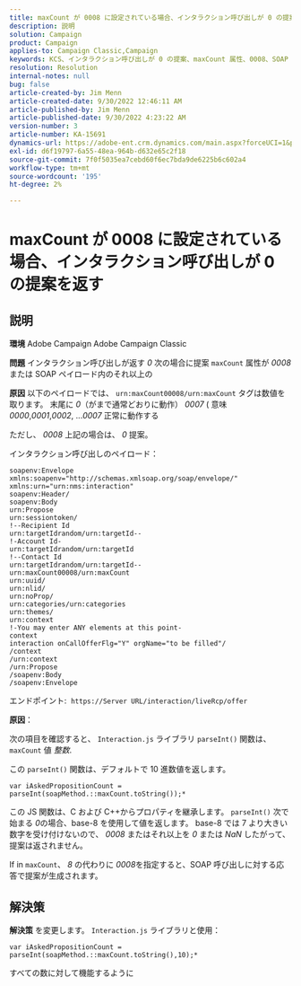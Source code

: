 ```yaml
---
title: maxCount が 0008 に設定されている場合、インタラクション呼び出しが 0 の提案を返す
description: 説明
solution: Campaign
product: Campaign
applies-to: Campaign Classic,Campaign
keywords: KCS、インタラクション呼び出しが 0 の提案、maxCount 属性、0008、SOAP ペイロード、Adobe Campaign、Adobe Campaign Classicを返す
resolution: Resolution
internal-notes: null
bug: false
article-created-by: Jim Menn
article-created-date: 9/30/2022 12:46:11 AM
article-published-by: Jim Menn
article-published-date: 9/30/2022 4:23:22 AM
version-number: 3
article-number: KA-15691
dynamics-url: https://adobe-ent.crm.dynamics.com/main.aspx?forceUCI=1&pagetype=entityrecord&etn=knowledgearticle&id=178a6d43-5940-ed11-9db1-0022480866ad
exl-id: d6f19797-6a55-48ea-964b-d632e65c2f18
source-git-commit: 7f0f5035ea7cebd60f6ec7bda9de6225b6c602a4
workflow-type: tm+mt
source-wordcount: '195'
ht-degree: 2%

---
```


# maxCount が 0008 に設定されている場合、インタラクション呼び出しが 0 の提案を返す

## 説明


<b>環境</b>
Adobe Campaign Adobe Campaign Classic

<b>問題</b>
インタラクション呼び出しが返す *0* 次の場合に提案 `maxCount` 属性が *0008* または SOAP ペイロード内のそれ以上の

<b>原因</b>
以下のペイロードでは、 `urn:maxCount00008/urn:maxCount` タグは数値を取ります。
末尾に *0*（がまで通常どおりに動作） *0007* ( 意味 *0000*,*0001*,*0002*, ...*0007* 正常に動作する

ただし、 *0008* 上記の場合は、 *0* 提案。

インタラクション呼び出しのペイロード：


```
soapenv:Envelope xmlns:soapenv="http://schemas.xmlsoap.org/soap/envelope/" xmlns:urn="urn:nms:interaction"
soapenv:Header/
soapenv:Body
urn:Propose
urn:sessiontoken/
!--Recipient Id
urn:targetIdrandom/urn:targetId--
!-Account Id-
urn:targetIdrandom/urn:targetId
!--Contact Id
urn:targetIdrandom/urn:targetId--
urn:maxCount00008/urn:maxCount
urn:uuid/
urn:nlid/
urn:noProp/
urn:categories/urn:categories
urn:themes/
urn:context
!-You may enter ANY elements at this point-
context
interaction onCallOfferFlg="Y" orgName="to be filled"/
/context
/urn:context
/urn:Propose
/soapenv:Body
/soapenv:Envelope
```




エンドポイント: 
`https://Server URL/interaction/liveRcp/offer`

<b>原因</b>：

次の項目を確認すると、 `Interaction.js` ライブラリ `parseInt()` 関数は、 `maxCount` 値 *整数*.

この `parseInt()` 関数は、デフォルトで 10 進数値を返します。


```
var iAskedPropositionCount = parseInt(soapMethod.::maxCount.toString());*
```


この JS 関数は、C および C++からプロパティを継承します。 `parseInt()` 次で始まる *0*の場合、base-8 を使用して値を返します。
base-8 では 7 より大きい数字を受け付けないので、 *0008* またはそれ以上を *0* または *NaN* したがって、提案は返されません。

If in `maxCount`、 *8* の代わりに *0008*&#x200B;を指定すると、SOAP 呼び出しに対する応答で提案が生成されます。


## 解決策


<b>解決策</b>
を変更します。 `Interaction.js` ライブラリと使用：




```
var iAskedPropositionCount = parseInt(soapMethod.::maxCount.toString(),10);*
```




すべての数に対して機能するように
